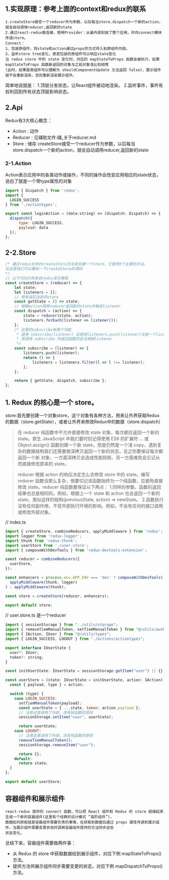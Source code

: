 ## 1.实现原理：参考上面的context和redux的联系
```
1.createStore接受一个reducer作为参数，以后每当store.dispatch一个新的action，就会自动调用reducer,返回新的state
2.通过react-redux做连接，使用Provider：从最外部封装了整个应用，并向connect模块传递store。
Connect： 
1、包装原组件，将state和action通过props的方式传入到原组件内部。
2、监听store tree变化，使其包装的原组件可以响应state变化
当 redux store 中的 state 变化时，对应的 mapStateToProps 函数会被执行，如果 mapStateToProps 函数新返回的对象与之前对象浅比较相等
(此时，如果是类组件可以理解为 shouldComponentUpdate 方法返回 false)，展示组件就不会重新渲染，否则重新渲染展示组件。
```

简单地说就是：
1.顶层分发状态，让React组件被动地渲染。
2.监听事件，事件有权利回到所有状态顶层影响状态。

## 2.Api
Redux有3大核心概念：
+ Action : 动作
+ Reducer : 见辅助文件:辅_关于reducer.md
+ Store : 储存
  createStore接受一个reducer作为参数，以后每当store.dispatch一个新的action，就会自动调用reducer,返回新的state

### 2-1.Action
Action表示应用中的各类动作或操作，不同的操作会改变应用相应的state状态，说白了就是一个带type属性的对象
```javascript
import { Dispatch } from 'redux';
import {
  LOGIN_SUCCESS
} from './actiontypes';

export const loginAction = (data:string) => (dispatch: Dispatch) => {
  dispatch({
      type: LOGIN_SUCCESS,
      payload: data
  });
};
```

## 2-2.Store
```javascript
/* 通过redux当中的createStore方法来创建一个store，它提供3个主要的方法，
在这里我们可以模拟一下createStore的源码
*/
// 以下代码示例来自redux官方教程
const createStore = (reducer) => {
    let state;
    let listeners = [];
    // 用来返回当前的state
    const getState = () => state;
    // 根据action调用reducer返回新的state并触发listener
    const dispatch = (action) => {
        state = reducer(state, action);
        listeners.forEach(listener => listener());
    };
    /* 这里的subscribe有两个功能
     * 调用 subscribe(listener) 会使用listeners.push(listener)注册一个listener
     * 而调用 subscribe 的返回函数则会注销掉listener
     */
    const subscribe = (listener) => {
        listeners.push(listener);
        return () => {
            listeners = listeners.filter(l => l !== listener);
        };
    };

    return { getState, dispatch, subscribe };
};
```

## 1. Redux 的核心是一个 store。
store:首先要创建一个对象store，这个对象有各种方法，用来让外界获取Redux的数据（store.getState），或者让外界来修改Redux中的数据（store.dispatch）
>在 reducer 纯函数中不允许直接修改 state 对象，每次都应返回一个新的 state。原生 JavaScript 中我们要时刻记得使用 ES6 的扩展符 ... 或 
> Object.assign() 函数创建一个新 state，但是仍然是一个浅 copy，遇到复杂的数据结构我们还需要做深拷贝返回一个新的状态，总之你要保证每次都返回一个新
> 对象，一方面深拷贝会造成性能损耗、另一方面难免会忘记从而直接修改原来的 state。


> reducer 根据 action 的响应决定怎么去修改 store 中的 state。编写 reducer 函数没那么复杂，倒要切记该函数始终为一个纯函数，应避免直接修改 
> state。reducer 纯函数要保证以下两点： 
> 1.同样的参数，函数的返回结果也总是相同的。例如，根据上一个 state 和 action 也会返回一个新的 state，类似这样的结构(previousState, action) => newState。
> 2.函数执行没有任何副作用，不受外部执行环境的影响。例如，不会有任何的接口调用或修改外部对象。

// index.ts
```javascript
import { createStore, combineReducers, applyMiddleware } from 'redux';
import logger from 'redux-logger';
import thunk from 'redux-thunk';
import userStore from './user.store';
import { composeWithDevTools } from 'redux-devtools-extension';

const reducer = combineReducers({
  userStore,
});

const enhancers = process.env.APP_ENV === 'dev' ? composeWithDevTools(
  applyMiddleware(thunk, logger)
) : applyMiddleware(thunk);

const store = createStore(reducer, enhancers);

export default store;
```

// user.store.ts 是一个reducer
```javascript
import { sessionStorage } from "../utils/storage";
import { removeTiemManualToken, setTiemManualToken } from "@/utils/auth";
import { IAction, IUser } from "@/utils/types";
import { LOGIN_SUCCESS, LOGOUT } from "./actions/actiontypes";

export interface IUserState {
  user?: IUser;
  token?: string;
}

const initUserState: IUserState = sessionStorage.getItem("user") || {};

const userStore = (state: IUserState = initUserState, action: IAction) => {
  const { payload, type } = action;

  switch (type) {
    case LOGIN_SUCCESS:
      setTiemManualToken(payload);
      const userState = { ...state, token: action.payload };
      // 注意这里调用了外部，违背纯函数的原则
      sessionStorage.setItem("user", userState);

      return userState;
    case LOGOUT:
      // 注意这里调用了外部，违背纯函数的原则
      removeTiemManualToken();
      sessionStorage.removeItem("user");

      return {};
    default:
      return state;
  }
};

export default userStore;
```

## 容器组件和展示组件
```
react-redux 提供的 connect 函数，可以把 React 组件和 Redux 的 store 链接起来生成一个新的容器组件(这里有个经典的设计模式 “高阶组件”)，
数据如何获取就是容器组件需要负责的事情，在获取到数据后通过 props 属性传递到展示组件，当展示组件需要变更状态时调用容器组件提供的方法同步这些
状态变化。
```
总结下来，容器组件需要做两件事： 
- 从 Redux 的 store 中获取数据给到展示组件，对应下例 mapStateToProps() 方法。
- 提供方法供展示组件同步需要变更的状态，对应下例 mapDispatchToProps() 方法。